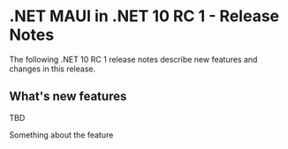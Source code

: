# .NET MAUI in .NET 10 RC 1 - Release Notes

The following .NET 10 RC 1 release notes describe new features and changes in
this release.

## What's new features

TBD

Something about the feature
